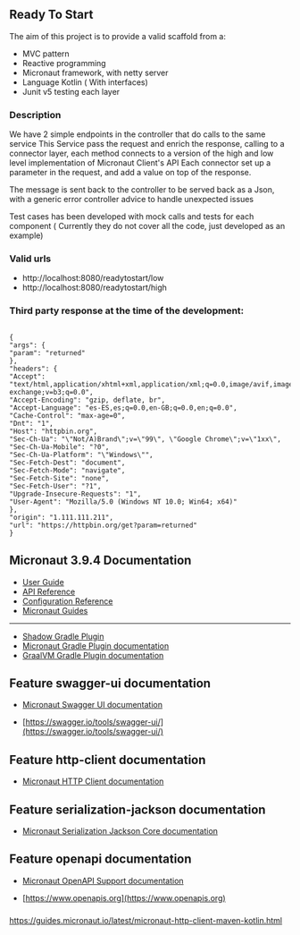 ## Ready To Start   ##

The aim of this project is to provide a valid scaffold from a:
- MVC pattern
- Reactive programming
- Micronaut framework, with netty server 
- Language Kotlin ( With interfaces)
- Junit v5 testing each layer


### Description

 We have 2 simple endpoints in the controller that do calls to the same service
This Service pass the request and enrich the response, calling to a connector layer,
 each method connects to a version of the high and low level implementation of Micronaut Client's API
Each connector set up a parameter in the request, and add a value on top of the response. 

The message is sent back to the controller to be served back as a Json, with a generic error controller advice to handle unexpected issues


Test cases has been developed with mock calls and tests for each component 
( Currently they do not cover all the code, just developed as an example)


### Valid urls
- http://localhost:8080/readytostart/low
- http://localhost:8080/readytostart/high


### Third party response at the time of the development:

```

{
"args": {
"param": "returned"
},
"headers": {
"Accept": "text/html,application/xhtml+xml,application/xml;q=0.0,image/avif,image/webp,image/apng,*/*;q=0.0,application/signed-exchange;v=b3;q=0.0",
"Accept-Encoding": "gzip, deflate, br",
"Accept-Language": "es-ES,es;q=0.0,en-GB;q=0.0,en;q=0.0",
"Cache-Control": "max-age=0",
"Dnt": "1",
"Host": "httpbin.org",
"Sec-Ch-Ua": "\"Not/A)Brand\";v=\"99\", \"Google Chrome\";v=\"1xx\",
"Sec-Ch-Ua-Mobile": "?0",
"Sec-Ch-Ua-Platform": "\"Windows\"",
"Sec-Fetch-Dest": "document",
"Sec-Fetch-Mode": "navigate",
"Sec-Fetch-Site": "none",
"Sec-Fetch-User": "?1",
"Upgrade-Insecure-Requests": "1",
"User-Agent": "Mozilla/5.0 (Windows NT 10.0; Win64; x64)"
},
"origin": "1.111.111.211",
"url": "https://httpbin.org/get?param=returned"
}
```

## Micronaut 3.9.4 Documentation

- [User Guide](https://docs.micronaut.io/3.9.4/guide/index.html)
- [API Reference](https://docs.micronaut.io/3.9.4/api/index.html)
- [Configuration Reference](https://docs.micronaut.io/3.9.4/guide/configurationreference.html)
- [Micronaut Guides](https://guides.micronaut.io/index.html)
---

- [Shadow Gradle Plugin](https://plugins.gradle.org/plugin/com.github.johnrengelman.shadow)
- [Micronaut Gradle Plugin documentation](https://micronaut-projects.github.io/micronaut-gradle-plugin/latest/)
- [GraalVM Gradle Plugin documentation](https://graalvm.github.io/native-build-tools/latest/gradle-plugin.html)
## Feature swagger-ui documentation

- [Micronaut Swagger UI documentation](https://micronaut-projects.github.io/micronaut-openapi/latest/guide/index.html)

- [https://swagger.io/tools/swagger-ui/](https://swagger.io/tools/swagger-ui/)


## Feature http-client documentation

- [Micronaut HTTP Client documentation](https://docs.micronaut.io/latest/guide/index.html#httpClient)


## Feature serialization-jackson documentation

- [Micronaut Serialization Jackson Core documentation](https://micronaut-projects.github.io/micronaut-serialization/latest/guide/)


## Feature openapi documentation

- [Micronaut OpenAPI Support documentation](https://micronaut-projects.github.io/micronaut-openapi/latest/guide/index.html)

- [https://www.openapis.org](https://www.openapis.org)

###
https://guides.micronaut.io/latest/micronaut-http-client-maven-kotlin.html


